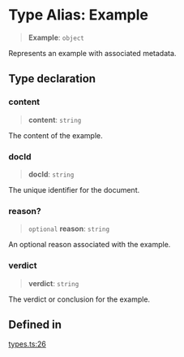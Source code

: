 # Type Alias: Example

> **Example**: `object`

Represents an example with associated metadata.

## Type declaration

### content

> **content**: `string`

The content of the example.

### docId

> **docId**: `string`

The unique identifier for the document.

### reason?

> `optional` **reason**: `string`

An optional reason associated with the example.

### verdict

> **verdict**: `string`

The verdict or conclusion for the example.

## Defined in

[types.ts:26](https://github.com/edspencer/narrator-ai/blob/9728cb1b3e5041eeff1a44d2ebffcca474165895/packages/narrator-ai/src/types.ts#L26)
